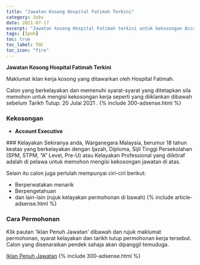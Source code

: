 ```yaml
---
title: "Jawatan Kosong Hospital Fatimah Terkini" 
category: Jobs 
date: 2021-07-17 
excerpt: "Jawatan kosong Hospital Fatimah terkini untuk kekosongan Account Executive" 
tags: [Ipoh] 
toc: true 
toc_label: TOC 
toc_icon: "fire" 
--- 
```


**Jawatan Kosong Hospital Fatimah Terkini**

Maklumat iklan kerja kosong yang ditawarkan oleh Hospital Fatimah. 

Calon yang berkelayakan dan memenuhi syarat-syarat yang ditetapkan sila memohon untuk mengisi kekosongan kerja seperti yang diiklankan dibawah sebelum Tarikh Tutup: 20 Julai 2021 . 
{% include 300-adsense.html %} 
### Kekosongan 
<ul>
<li><strong>Account Executive&#160;</strong></li>
</ul> 
### Kelayakan 
Sekiranya anda, Warganegara Malaysia, berumur 18 tahun keatas yang berkelayakan dengan Ijazah, Diploma, Sijil Tinggi Persekolahan (SPM, STPM, “A” Level, Pre-U) atau Kelayakan Professional yang diiktiraf adalah di pelawa untuk memohon mengisi kekosongan jawatan di atas.

Selain itu calon juga perlulah mempunyai ciri-ciri berikut:
- Berperwatakan menarik
- Berpengetahuan
- dan lain-lain (rujuk kelayakan permohonan di bawah) 
{% include article-adsense.html %} 
### Cara Permohonan 
Klik pautan 'Iklan Penuh Jawatan' dibawah dan rujuk maklumat permohonan, syarat kelayakan dan tarikh tutup permohonan kerja tersebut.
Calon yang disenaraikan pendek sahaja akan dipanggil temuduga.

<a href="https://www.jobstreet.com.my/en/job/accounts-executive-4614539?jobId=jobstreet-my-job-4614539&sectionRank=1&token=0~4d684158-42a2-45f6-a354-ad227f7fc1b9&searchPath=%2Fen%2Fjob-search%2Fjobs-at-hospital-fatimah%2F&fr=SRP%20View%20In%20New%20Tab" class="btn btn--info" target="_blank" rel="nofollow noopenner">Iklan Penuh Jawatan</a> 
{% include 300-adsense.html %} 